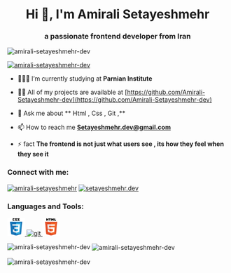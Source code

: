 <h1 align="center">Hi 👋, I'm Amirali Setayeshmehr</h1>
<h3 align="center">a passionate frontend developer from Iran</h3>

<p align="left"> <img src="https://komarev.com/ghpvc/?username=amirali-setayeshmehr-dev&label=Profile%20views&color=0e75b6&style=flat" alt="amirali-setayeshmehr-dev" /> </p>

<p align="left"> <a href="https://github.com/ryo-ma/github-profile-trophy"><img src="https://github-profile-trophy.vercel.app/?username=amirali-setayeshmehr-dev" alt="amirali-setayeshmehr-dev" /></a> </p>

- 👨🏻‍🎓 I’m currently studying at **Parnian Institute**

- 👨‍💻 All of my projects are available at [https://github.com/Amirali-Setayeshmehr-dev](https://github.com/Amirali-Setayeshmehr-dev)

- 💬 Ask me about ** Html , Css , Git ,**

- 📫 How to reach me **Setayeshmehr.dev@gmail.com**

- ⚡ fact **The frontend is not just what users see , its how they feel when they see it**

<h3 align="left">Connect with me:</h3>
<p align="left">
<a href="https://linkedin.com/in/amirali-setayeshmehr" target="blank"><img align="center" src="https://raw.githubusercontent.com/rahuldkjain/github-profile-readme-generator/master/src/images/icons/Social/linked-in-alt.svg" alt="amirali-setayeshmehr" height="30" width="40" /></a>
<a href="https://instagram.com/setayeshmehr.dev" target="blank"><img align="center" src="https://raw.githubusercontent.com/rahuldkjain/github-profile-readme-generator/master/src/images/icons/Social/instagram.svg" alt="setayeshmehr.dev" height="30" width="40" /></a>
</p>

<h3 align="left">Languages and Tools:</h3>
<p align="left"> <a href="https://www.w3schools.com/css/" target="_blank" rel="noreferrer"> <img src="https://raw.githubusercontent.com/devicons/devicon/master/icons/css3/css3-original-wordmark.svg" alt="css3" width="40" height="40"/> </a> <a href="https://git-scm.com/" target="_blank" rel="noreferrer"> <img src="https://www.vectorlogo.zone/logos/git-scm/git-scm-icon.svg" alt="git" width="40" height="40"/> </a> <a href="https://www.w3.org/html/" target="_blank" rel="noreferrer"> <img src="https://raw.githubusercontent.com/devicons/devicon/master/icons/html5/html5-original-wordmark.svg" alt="html5" width="40" height="40"/> </a> </p>

<p><img align="left" src="https://github-readme-stats.vercel.app/api/top-langs?username=amirali-setayeshmehr-dev&show_icons=true&locale=en&layout=compact" alt="amirali-setayeshmehr-dev" /></p>

<p>&nbsp;<img align="center" src="https://github-readme-stats.vercel.app/api?username=amirali-setayeshmehr-dev&show_icons=true&locale=en" alt="amirali-setayeshmehr-dev" /></p>

<p><img align="center" src="https://github-readme-streak-stats.herokuapp.com/?user=amirali-setayeshmehr-dev&" alt="amirali-setayeshmehr-dev" /></p>

